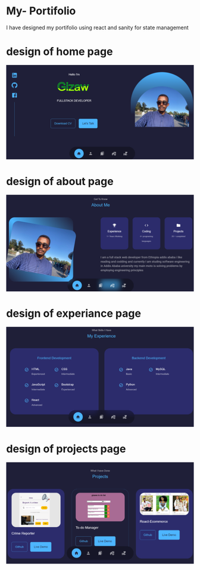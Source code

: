# My- Portifolio
I have designed my portifolio using react and sanity for state management

# design of home page 
![Alt text](./front-end//src//assets/home.png "Title")
# design of about page
![Alt text](./front-end//src//assets/about.png "Title")
# design of experiance page
![Alt text](./front-end//src//assets/experiance.png "Title")
# design of projects page
![Alt text](./front-end//src//assets/projects.png "Title")